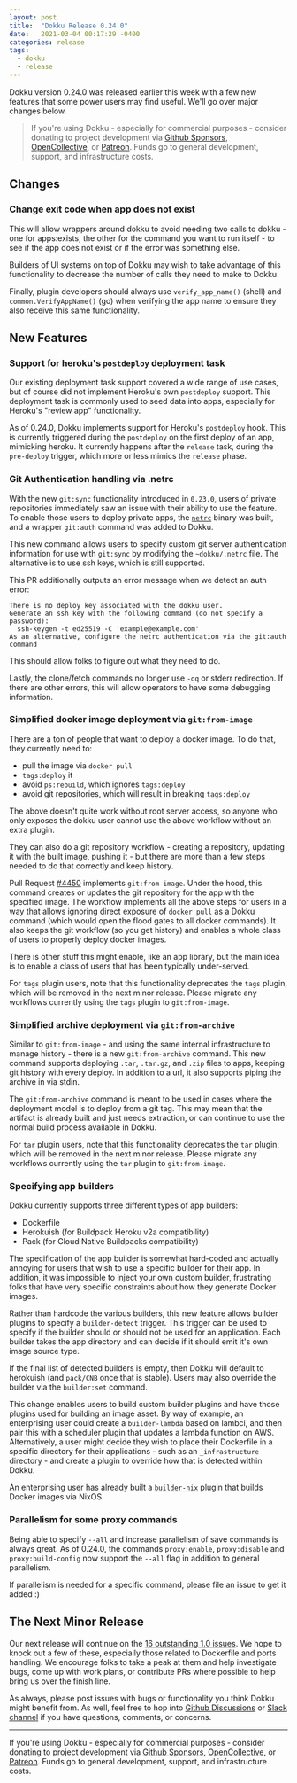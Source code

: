 ```yaml
---
layout: post
title:  "Dokku Release 0.24.0"
date:   2021-03-04 00:17:29 -0400
categories: release
tags:
  - dokku
  - release
---
```


Dokku version 0.24.0 was released earlier this week with a few new features that some power users may find useful. We'll go over major changes below.

> If you're using Dokku - especially for commercial purposes - consider donating to project development via [Github Sponsors](https://github.com/sponsors/dokku), [OpenCollective](https://opencollective.com/dokku), or [Patreon](https://www.patreon.com/dokku). Funds go to general development, support, and infrastructure costs.

## Changes

### Change exit code when app does not exist

This will allow wrappers around dokku to avoid needing two calls to dokku - one for apps:exists, the other for the command you want to run itself - to see if the app does not exist or if the error was something else.

Builders of UI systems on top of Dokku may wish to take advantage of this functionality to decrease the number of calls they need to make to Dokku.

Finally, plugin developers should always use `verify_app_name()` (shell) and `common.VerifyAppName()` (go) when verifying the app name to ensure they also receive this same functionality.

## New Features

### Support for heroku's `postdeploy` deployment task

Our existing deployment task support covered a wide range of use cases, but of course did not implement Heroku's own `postdeploy` support. This deployment task is commonly used to seed data into apps, especially for Heroku's "review app" functionality.

As of 0.24.0, Dokku implements support for Heroku's `postdeploy` hook. This is currently triggered during the `postdeploy` on the first deploy of an app, mimicking heroku. It currently happens after the `release` task, during the `pre-deploy` trigger, which more or less mimics the `release` phase.

### Git Authentication handling via .netrc

With the new `git:sync` functionality introduced in `0.23.0`, users of private repositories immediately saw an issue with their ability to use the feature. To enable those users to deploy private apps, the [`netrc`](https://github.com/dokku/netrc) binary was built, and a wrapper `git:auth` command was added to Dokku.

This new command allows users to specify custom git server authentication information for use with `git:sync` by modifying the `~dokku/.netrc` file. The alternative is to use ssh keys, which is still supported.

This PR additionally outputs an error message when we detect an auth error:

```
There is no deploy key associated with the dokku user.
Generate an ssh key with the following command (do not specify a password):
  ssh-keygen -t ed25519 -C 'example@example.com'
As an alternative, configure the netrc authentication via the git:auth command
```

This should allow folks to figure out what they need to do.

Lastly, the clone/fetch commands no longer use `-qq` or stderr redirection. If there are other errors, this will allow operators to have some debugging information.

### Simplified docker image deployment via `git:from-image`

There are a ton of people that want to deploy a docker image. To do that, they currently need to:

- pull the image via `docker pull`
- `tags:deploy` it
- avoid `ps:rebuild`, which ignores `tags:deploy`
- avoid git repositories, which will result in breaking `tags:deploy`

The above doesn't quite work without root server access, so anyone who only exposes the dokku user cannot use the above workflow without an extra plugin.

They can also do a git repository workflow - creating a repository, updating it with the built image, pushing it - but there are more than a few steps needed to do that correctly and keep history.

Pull Request [#4450](https://github.com/dokku/dokku/pull/4450) implements `git:from-image`. Under the hood, this command creates or updates the git repository for the app with the specified image. The workflow implements all the above steps for users in a way that allows ignoring direct exposure of `docker pull` as a Dokku command (which would open the flood gates to all docker commands). It also keeps the git workflow (so you get history) and enables a whole class of users to properly deploy docker images.

There is other stuff this might enable, like an app library, but the main idea is to enable a class of users that has been typically under-served.

For `tags` plugin users, note that this functionality deprecates the `tags` plugin, which will be removed in the next minor release. Please migrate any workflows currently using the `tags` plugin to `git:from-image`.

### Simplified archive deployment via `git:from-archive`

Similar to `git:from-image` - and using the same internal infrastructure to manage history - there is a new `git:from-archive` command. This new command supports deploying `.tar`, `.tar.gz`, and `.zip` files to apps, keeping git history with every deploy. In addition to a url, it also supports piping the archive in via stdin.

The `git:from-archive` command is meant to be used in cases where the deployment model is to deploy from a git tag. This may mean that the artifact is already built and just needs extraction, or can continue to use the normal build process available in Dokku.

For `tar` plugin users, note that this functionality deprecates the `tar` plugin, which will be removed in the next minor release. Please migrate any workflows currently using the `tar` plugin to `git:from-image`.

### Specifying app builders

Dokku currently supports three different types of app builders:

- Dockerfile
- Herokuish (for Buildpack Heroku v2a compatibility)
- Pack (for Cloud Native Buildpacks compatibility)

The specification of the app builder is somewhat hard-coded and actually annoying for users that wish to use a specific builder for their app. In addition, it was impossible to inject your own custom builder, frustrating folks that have very specific constraints about how they generate Docker images.

Rather than hardcode the various builders, this new feature allows builder plugins to specify a `builder-detect` trigger. This trigger can be used to specify if the builder should or should not be used for an application. Each builder takes the app directory and can decide if it should emit it's own image source type.

If the final list of detected builders is empty, then Dokku will default to herokuish (and `pack/CNB` once that is stable). Users may also override the builder via the `builder:set` command.

This change enables users to build custom builder plugins and have those plugins used for building an image asset. By way of example, an enterprising user could create a `builder-lambda` based on lambci, and then pair this with a scheduler plugin that updates a lambda function on AWS. Alternatively, a user might decide they wish to place their Dockerfile in a specific directory for their applications - such as an `_infrastructure` directory - and create a plugin to override how that is detected within Dokku.

An enterprising user has already built a [`builder-nix`](https://github.com/jameysharp/dokku-builder-nix) plugin that builds Docker images via NixOS.

### Parallelism for some proxy commands

Being able to specify `--all` and increase parallelism of save commands is always great. As of 0.24.0, the commands `proxy:enable`, `proxy:disable` and `proxy:build-config` now support the `--all` flag in addition to general parallelism.

If parallelism is needed for a specific command, please file an issue to get it added :)

## The Next Minor Release

Our next release will continue on the [16 outstanding 1.0 issues](https://github.com/dokku/dokku/milestone/16). We hope to knock out a few of these, especially those related to Dockerfile and ports handling. We encourage folks to take a peak at them and help investigate bugs, come up with work plans, or contribute PRs where possible to help bring us over the finish line.

As always, please post issues with bugs or functionality you think Dokku might benefit from. As well, feel free to hop into [Github Discussions](https://github.com/dokku/dokku/discussions) or [Slack channel](https://glider-slackin.herokuapp.com/) if you have questions, comments, or concerns.


---

If you're using Dokku - especially for commercial purposes - consider donating to project development via [Github Sponsors](https://github.com/sponsors/dokku), [OpenCollective](https://opencollective.com/dokku), or [Patreon](https://www.patreon.com/dokku). Funds go to general development, support, and infrastructure costs.
